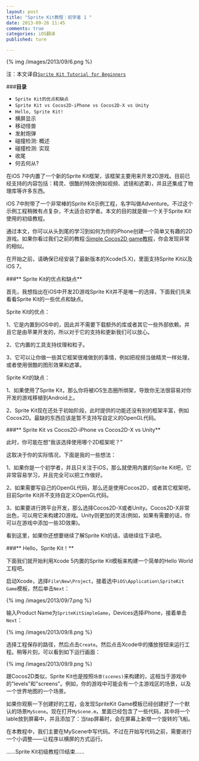 ```yaml
---
layout: post
title: "Sprite Kit教程：初学者 1 "
date: 2013-09-26 11:45
comments: true
categories: iOS翻译
published: ture

---
```


{% img /images/2013/09/6.png %}
<!--more-->



注：本文译自[`Sprite Kit Tutorial for Beginners`](http://www.raywenderlich.com/42699/spritekit-tutorial-for-beginners)



###**目录**
* `Sprite Kit的优点和缺点`
* `Sprite Kit vs Cocos2D-iPhone vs Cocos2D-X vs Unity`
* `Hello, Sprite Kit!`
* 横屏显示
* 移动怪兽
* 发射炮弹
* 碰撞检测: 概述
* 碰撞检测: 实现
* 收尾
* 何去何从?




在iOS 7中内置了一个新的Sprite Kit框架，该框架主要用来开发2D游戏。目前已经支持的内容包括：精灵、很酷的特效(例如视频、滤镜和遮罩)，并且还集成了物理库等许多东西。

iOS 7中附带了一个非常棒的Sprite Kit示例工程，名字叫做Adventure。不过这个示例工程稍微有点复杂，不太适合初学者。本文的目的就是做一个关于Sprite Kit使用的初级教程。

通过本文，你可以从头到尾的学习到如何为你的iPhone创建一个简单又有趣的2D游戏。如果你看过我们之前的教程:[Simple Cocos2D game教程](http://www.raywenderlich.com/25736/how-to-make-a-simple-iphone-game-with-cocos2d-2-x-tutorial)，你会发现非常的相似。

在开始之前，请确保已经安装了最新版本的Xcode(5.X)，里面支持Sprite Kit以及iOS 7。


###** Sprite Kit的优点和缺点**

首先，我想指出在iOS中开发2D游戏Sprite Kit并不是唯一的选择，下面我们先来看看Sprite Kit的一些优点和缺点。

Sprite Kit的优点：

 1、它是内置到iOS中的，因此并不需要下载额外的库或者其它一些外部依赖。并且它是由苹果开发的，所以对于它的支持和更新我们可以放心。
 
 2、它内置的工具支持纹理和粒子。
 
 3、它可以让你做一些其它框架很难做到的事情，例如把视频当做精灵一样处理，或者使用很酷的图形效果和遮罩。
 
Sprite Kit的缺点：

 1、如果使用了Sprite Kit，那么你将被iOS生态圈所绑架，导致你无法很容易对你开发的游戏移植到Android上。
 
 2、Sprite Kit现在还处于初始阶段，此时提供的功能还没有别的框架丰富，例如Cocos2D。最缺的东西应该是暂不支持写自定义的OpenGL代码。
 

###** Sprite Kit vs Cocos2D-iPhone vs Cocos2D-X vs Unity**

此时，你可能在想“我该选择使用哪个2D框架呢？”

这取决于你的实际情况，下面是我的一些想法：

 1、如果你是一个初学者，并且只关注于iOS，那么就使用内置的Sprite Kit吧，它非常容易学习，并且完全可以把工作做好。
 
 2、如果需要写自己的OpenGL代码，那么还是使用Cocos2D，或者其它框架吧，目前Sprite Kit并不支持自定义OpenGL代码。
 
 3、如果要进行跨平台开发，那么选择Cocos2D-X或者Unity。Cocos2D-X非常出色，可以用它来构建2D游戏。Unity则更加的灵活(例如，如果有需要的话，你可以在游戏中添加一些3D效果)。
	
看到这里，如果你还想要继续了解Sprite Kit的话，请继续往下读吧。


###** Hello，Sprite Kit！**

下面我们就开始利用Xcode 5内置的Sprite Kit模板来构建一个简单的Hello World工程吧。

启动Xcode，选择`File\New\Project`，接着选中`iOS\Application\SpriteKit Game`模板，然后单击`Next`：

{% img /images/2013/09/7.png %}

输入Product Name为`SpriteKitSimpleGame`，Devices选择iPhone，接着单击`Next`：

{% img /images/2013/09/8.png %}

选择工程保存的路径，然后点击`Create`。然后点击Xcode中的播放按钮来运行工程。稍等片刻，可以看到如下运行画面：

{% img /images/2013/09/9.png %}

跟Cocos2D类似，Sprite Kit也是按照`场景(scenes)`来构建的，这相当于游戏中的"levels"和"screens"。例如，你的游戏中可能会有一个主游戏区的场景，以及一个世界地图的一个场景。

如果你观察一下创建好的工程，会发现SpriteKit Game模板已经创建好了一个默认的场景`MyScene`。现在打开`MyScene.m`，里面已经包含了一些代码，其中将一个lable放到屏幕中，并且添加了：当tap屏幕时，会在屏幕上新增一个旋转的飞船。

在本教程中，我们主要在MyScene中写代码。不过在开始写代码之前，需要进行一个小调整——让程序以横屏的方式运行。

……Sprite Kit初级教程(1)结束……
